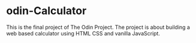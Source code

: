 # odin-Calculator

This is the final project of The Odin Project. The project is about building a
web based calculator using HTML CSS and vanilla JavaScript. 
